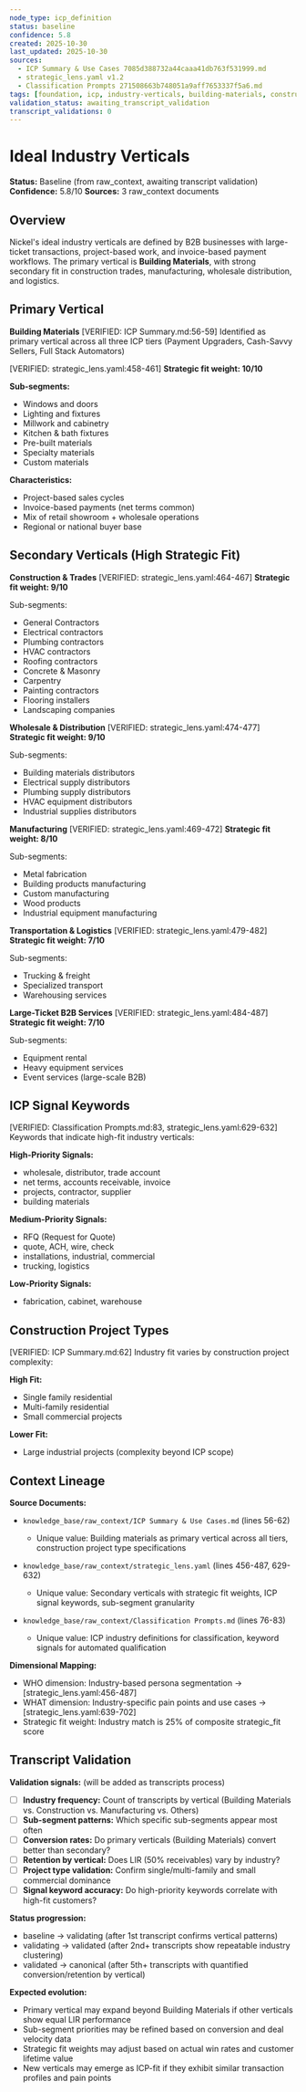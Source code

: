 ```yaml
---
node_type: icp_definition
status: baseline
confidence: 5.8
created: 2025-10-30
last_updated: 2025-10-30
sources:
  - ICP Summary & Use Cases 7085d388732a44caaa41db763f531999.md
  - strategic_lens.yaml v1.2
  - Classification Prompts 271508663b748051a9aff7653337f5a6.md
tags: [foundation, icp, industry-verticals, building-materials, construction]
validation_status: awaiting_transcript_validation
transcript_validations: 0
---
```


# Ideal Industry Verticals

**Status:** Baseline (from raw_context, awaiting transcript validation)
**Confidence:** 5.8/10
**Sources:** 3 raw_context documents

## Overview

Nickel's ideal industry verticals are defined by B2B businesses with large-ticket transactions, project-based work, and invoice-based payment workflows. The primary vertical is **Building Materials**, with strong secondary fit in construction trades, manufacturing, wholesale distribution, and logistics.

## Primary Vertical

**Building Materials**
[VERIFIED: ICP Summary.md:56-59] Identified as primary vertical across all three ICP tiers (Payment Upgraders, Cash-Savvy Sellers, Full Stack Automators)

[VERIFIED: strategic_lens.yaml:458-461] **Strategic fit weight: 10/10**

**Sub-segments:**
- Windows and doors
- Lighting and fixtures
- Millwork and cabinetry
- Kitchen & bath fixtures
- Pre-built materials
- Specialty materials
- Custom materials

**Characteristics:**
- Project-based sales cycles
- Invoice-based payments (net terms common)
- Mix of retail showroom + wholesale operations
- Regional or national buyer base

## Secondary Verticals (High Strategic Fit)

**Construction & Trades**
[VERIFIED: strategic_lens.yaml:464-467] **Strategic fit weight: 9/10**

Sub-segments:
- General Contractors
- Electrical contractors
- Plumbing contractors
- HVAC contractors
- Roofing contractors
- Concrete & Masonry
- Carpentry
- Painting contractors
- Flooring installers
- Landscaping companies

**Wholesale & Distribution**
[VERIFIED: strategic_lens.yaml:474-477] **Strategic fit weight: 9/10**

Sub-segments:
- Building materials distributors
- Electrical supply distributors
- Plumbing supply distributors
- HVAC equipment distributors
- Industrial supplies distributors

**Manufacturing**
[VERIFIED: strategic_lens.yaml:469-472] **Strategic fit weight: 8/10**

Sub-segments:
- Metal fabrication
- Building products manufacturing
- Custom manufacturing
- Wood products
- Industrial equipment manufacturing

**Transportation & Logistics**
[VERIFIED: strategic_lens.yaml:479-482] **Strategic fit weight: 7/10**

Sub-segments:
- Trucking & freight
- Specialized transport
- Warehousing services

**Large-Ticket B2B Services**
[VERIFIED: strategic_lens.yaml:484-487] **Strategic fit weight: 7/10**

Sub-segments:
- Equipment rental
- Heavy equipment services
- Event services (large-scale B2B)

## ICP Signal Keywords

[VERIFIED: Classification Prompts.md:83, strategic_lens.yaml:629-632] Keywords that indicate high-fit industry verticals:

**High-Priority Signals:**
- wholesale, distributor, trade account
- net terms, accounts receivable, invoice
- projects, contractor, supplier
- building materials

**Medium-Priority Signals:**
- RFQ (Request for Quote)
- quote, ACH, wire, check
- installations, industrial, commercial
- trucking, logistics

**Low-Priority Signals:**
- fabrication, cabinet, warehouse

## Construction Project Types

[VERIFIED: ICP Summary.md:62] Industry fit varies by construction project complexity:

**High Fit:**
- Single family residential
- Multi-family residential
- Small commercial projects

**Lower Fit:**
- Large industrial projects (complexity beyond ICP scope)

## Context Lineage

**Source Documents:**
- `knowledge_base/raw_context/ICP Summary & Use Cases.md` (lines 56-62)
  - Unique value: Building materials as primary vertical across all tiers, construction project type specifications

- `knowledge_base/raw_context/strategic_lens.yaml` (lines 456-487, 629-632)
  - Unique value: Secondary verticals with strategic fit weights, ICP signal keywords, sub-segment granularity

- `knowledge_base/raw_context/Classification Prompts.md` (lines 76-83)
  - Unique value: ICP industry definitions for classification, keyword signals for automated qualification

**Dimensional Mapping:**
- WHO dimension: Industry-based persona segmentation → [strategic_lens.yaml:456-487]
- WHAT dimension: Industry-specific pain points and use cases → [strategic_lens.yaml:639-702]
- Strategic fit weight: Industry match is 25% of composite strategic_fit score

## Transcript Validation

**Validation signals:** (will be added as transcripts process)
- [ ] **Industry frequency:** Count of transcripts by vertical (Building Materials vs. Construction vs. Manufacturing vs. Others)
- [ ] **Sub-segment patterns:** Which specific sub-segments appear most often
- [ ] **Conversion rates:** Do primary verticals (Building Materials) convert better than secondary?
- [ ] **Retention by vertical:** Does LIR (50% receivables) vary by industry?
- [ ] **Project type validation:** Confirm single/multi-family and small commercial dominance
- [ ] **Signal keyword accuracy:** Do high-priority keywords correlate with high-fit customers?

**Status progression:**
- baseline → validating (after 1st transcript confirms vertical patterns)
- validating → validated (after 2nd+ transcripts show repeatable industry clustering)
- validated → canonical (after 5th+ transcripts with quantified conversion/retention by vertical)

**Expected evolution:**
- Primary vertical may expand beyond Building Materials if other verticals show equal LIR performance
- Sub-segment priorities may be refined based on conversion and deal velocity data
- Strategic fit weights may adjust based on actual win rates and customer lifetime value
- New verticals may emerge as ICP-fit if they exhibit similar transaction profiles and pain points
